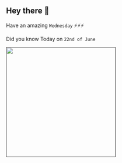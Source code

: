 ## Hey there 👋
Have an amazing `Wednesday` ⚡⚡⚡

Did you know Today on `22nd of June`
 
 [<img src="" width="300" />]() 
 ```

```
